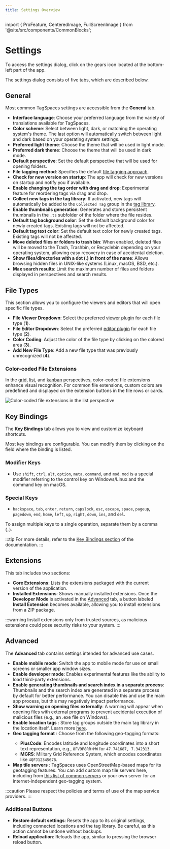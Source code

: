```yaml
---
title: Settings Overview
---
```


import { ProFeature, CenteredImage, FullScreenImage } from '@site/src/components/CommonBlocks';

# Settings

To access the settings dialog, click on the gears icon located at the bottom-left part of the app.

<FullScreenImage
caption="Access the settings of the app"
src="/media/settings/open-settings.jpg"
maxWidth={500}
/>

The settings dialog consists of five tabs, which are described below.

## General

Most common TagSpaces settings are accessible from the **General** tab.

<FullScreenImage
caption="Settings - General Tab"
src="/media/settings/settings-general.jpg"
maxWidth={700}
/>

- **Interface language**: Choose your preferred language from the variety of translations available for TagSpaces.
- **Color scheme**: Select between light, dark, or matching the operating system's theme. The last option will automatically switch between light and dark based on your operating system settings.
- **Preferred light theme**: Choose the theme that will be used in light mode.
- **Preferred dark theme**: Choose the theme that will be used in dark mode.
- **Default perspective**: Set the default perspective that will be used for opening folders.
- **File tagging method**: Specifies the default [file tagging approach](/tagging#file-tagging).
- **Check for new version on startup**: The app will check for new versions on startup and notify you if available.
- **Enable changing the tag order with drag and drop**: Experimental feature for reordering tags via drag and drop.
- **Collect new tags in the tag library**: If activated, new tags will automatically be added to the `Collected Tag` group in the [tag library](/ui/taglibrary).
- **Enable thumbnails generation**: Generates and stores persistent thumbnails in the `.ts` subfolder of the folder where the file resides.
- **Default tag background color**: Set the default background color for newly created tags. Existing tags will not be affected.
- **Default tag text color**: Set the default text color for newly created tags. Existing tags will not be affected.
- **Move deleted files or folders to trash bin**: When enabled, deleted files will be moved to the Trash, Trashbin, or Recyclebin depending on your operating system, allowing easy recovery in case of accidental deletion.
- **Show files/directories with a dot (.) in front of the name**: Allows browsing hidden files in UNIX-like systems (Linux, macOS, BSD, etc.).
- **Max search results**: Limit the maximum number of files and folders displayed in perspectives and search results.

## File Types

This section allows you to configure the viewers and editors that will open specific file types.

<FullScreenImage
caption="Adjusting the file associations"
src="/media/settings/settings-tab-file-types.jpg"
maxWidth={700}
/>

- **File Viewer Dropdown**: Select the preferred [viewer plugin](/viewing-files) for each file type (**1**).
- **File Editor Dropdown**: Select the preferred [editor plugin](/editing-files) for each file type (**2**).
- **Color Coding**: Adjust the color of the file type by clicking on the colored area (**3**).
- **Add New File Type**: Add a new file type that was previously unrecognized (**4**).

### Color-coded File Extensions

In the [grid](/perspectives/grid), [list](/perspectives/list), and [kanban](/perspectives/kanban) perspectives, color-coded file extensions enhance visual recognition. For common file extensions, custom colors are predefined and displayed on the extension buttons in the file rows or cards.

![Color-coded file extensions in the list perspective](/media/settings/color-coded-file-extensions.jpg)

## Key Bindings

The **Key Bindings** tab allows you to view and customize keyboard shortcuts.

<FullScreenImage
caption="Changing the key bindings"
src="/media/settings/settings-key-bindings.jpg"
maxWidth={700}
/>

Most key bindings are configurable. You can modify them by clicking on the field where the binding is listed.

### Modifier Keys

- Use `shift`, `ctrl`, `alt`, `option`, `meta`, `command`, and `mod`. `mod` is a special modifier referring to the control key on Windows/Linux and the command key on macOS.

### Special Keys

- `backspace`, `tab`, `enter`, `return`, `capslock`, `esc`, `escape`, `space`, `pageup`, `pagedown`, `end`, `home`, `left`, `up`, `right`, `down`, `ins`, and `del`.

To assign multiple keys to a single operation, separate them by a comma (`,`).

:::tip
For more details, refer to the [Key Bindings section](/ui/keybindings) of the documentation.
:::

## Extensions

This tab includes two sections:

- **Core Extensions**: Lists the extensions packaged with the current version of the application.
- **Installed Extensions**: Shows manually installed extensions. Once the **Developer Mode** is activated in the [Advanced](#advanced) tab, a button labeled **Install Extension** becomes available, allowing you to install extensions from a ZIP package.

<FullScreenImage
caption="Settings - Extensions Tab"
src="/media/settings/settings-extensions.jpg"
maxWidth={700}
/>

:::warning
Install extensions only from trusted sources, as malicious extensions could pose security risks to your system.
:::

## Advanced

The **Advanced** tab contains settings intended for advanced use cases.

<FullScreenImage
caption="Settings - Advanced Tab"
src="/media/settings/settings-advanced.jpg"
maxWidth={700}
/>

- **Enable mobile mode**: Switch the app to mobile mode for use on small screens or smaller app window sizes.
- **Enable developer mode**: Enables experimental features like the ability to load third-party extensions.
- **Enable generating thumbnails and search index in a separate process**: Thumbnails and the search index are generated in a separate process by default for better performance. You can disable this and use the main app process, but this may negatively impact performance.
- **Show warning on opening files externally**: A warning will appear when opening files with external programs to prevent accidental execution of malicious files (e.g., an .exe file on Windows).
- **Enable location tags** <ProFeature />: Store tag groups outside the main tag library in the location itself. Learn more [here](/ui/taglibrary/#location-tags).
- **Geo tagging format** <ProFeature />: Choose from the following geo-tagging formats:
  - **PlusCode**: Encodes latitude and longitude coordinates into a short text representation, e.g., `8FV9P8RR+MW` for `47.741687, 7.342313`.
  - **MGRS**: Military Grid Reference System, which encodes coordinates like `4QFJ12345678`.
- **Map tile servers** <ProFeature />: TagSpaces uses OpenStreetMap-based maps for its geotagging features. You can add custom map tile servers here, including from [this list of common servers](https://wiki.openstreetmap.org/wiki/Tile_servers) or your own server for an internet-independent geo-tagging system.

:::caution
Please respect the policies and terms of use of the map service providers.
:::

### Additional Buttons

- **Restore default settings**: Resets the app to its original settings, including connected locations and the tag library. Be careful, as this action cannot be undone without backups.
- **Reload application**: Reloads the app, similar to pressing the browser reload button.
